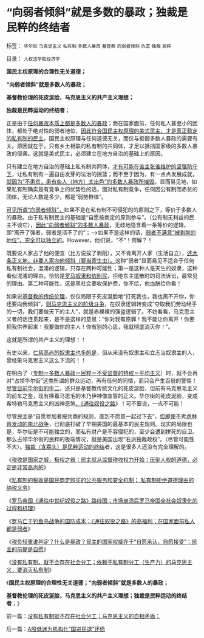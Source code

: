 # “向弱者倾斜”就是多数的暴政；独裁是民粹的终结者

标签： `华尔街` `马克思主义` `私有制` `多数人暴政` `基督教` `向弱者倾斜` `仇富` `独裁` `民粹` 

目录： `人权法学和经济学`

**国民主权原理的合理性无关道德；**

**“向弱者倾斜”就是多数人的暴政；**

**基督教伦理的死皮涎脸，马克思主义的共产主义理想；**

**独裁是民粹运动的终结者**；

正是由于[任何暴政本质上都是多数人的暴政](../../../2011/4/20/伟大的杰斐逊最伟大的贡献.md)；而在国家面前，任何私人甚至小的团体，都处于绝对性的弱者地位，[因此符合国民主权原理的美式民主，才是真正稳定的私有制的民主](../../../2011/4/2/国民主权原理就是稳定的统一.md)。国民主权原理与任何道德无关，而仅与抵御多数人暴政的需要有关。原因就在于，只有乡土相联的私有制的共同体，才足以抵挡国家级的多数人暴政的侵袭。这就是美式民主，必须建立在地方自治的基础上的原因。

只有建立在地方自治的基础上私有制共同体，[才有可能在谁主张谁维护的坚强防守下](../../../2011/10/18/“阶级斗争”是对平民生命财产的宣战令.md)，让私有制有一遍自由发芽的法治的摇篮；而不至于因为，有一点点发展成就，[就因为“不患贫，患有些人（地方）太出色”的多数人暴政所摧毁](../../../2009/2/7/“不患贫而患不均”是伪公平，是特权化，社会等级化.md)。显而易见地，如果私有制确实是有竞争上的优势性的话，面对私有制竞争，任何因公有制而赤贫的团体，无论人数是多少，都是“弱势群体”。

[可见所谓“向弱者倾斜”，](../../../2011/1/27/“向弱者倾斜＝向弱者投资”造就“全民弱者”.md)如果不是在私有制不可侵犯的的原则之下，等价于多数人的暴政。由于私有制民主的基础是“自愿按商定的原则参与”，（公有制无利益的民主不谈它），[因此“向弱者倾斜”的多数人暴政](../../../2010/5/20/泰国动乱原因他信均贫富的多数人暴政.md)，无歧地隐含着一条等价的逻辑，即“离开了强者，弱者是活不了的”；——>如果不是这样的话，[弱者不满意“被剥削的地位”，完全可以独立的](../../../2011/9/21/为什么美国南方奴隶主得到普遍的同情？.md)。However，他们说，“不”！何解？！

既要说人家占了他的便宜（比方说挨了剥削），又不肯离开人家（生活自立），[还大条正义地，非要人家向他倾斜（要当寄生虫）。](../../../2009/8/11/改革攻坚的雷区，坚在那里？危险在那里？.md)这种“弱者”显而易见不适合于任何私有制社会，混淆的逻辑，只存在两种可能性；第一是这种人是天生的奴隶，这种看似混淆的理由，恰恰是[罗马奴隶和依附民](../../../2010/8/9/罗马的客民和奴隶的区别.md)，拒绝东主遣散时的司法诉讼，最常见的理由。第二种可能性，这是黑社会要收保护费，你不给，他血酬给你看！

如果说[基督教的传统伦理](../../../2011/10/7/没有私有制就无所谓民主！基督教通往奴役之路的命运！.md)，仅仅局限于死皮涎脸地“打死我也，我也离不开你，你还要向我倾斜”，[则马克思主义的阶级斗争](../../../2011/10/16/阶级斗争中的大脑急转弯，攻击无权的小平民.md)，在奴隶逻辑转变成“夺取我们劳动经手的一切，我们要做天下的主人”，就是赤裸裸的强盗逻辑了。不妨看看，马克思主义者的话连贯起来，是不是这样的意思：“你对我有原罪！我不能让你离开！你要把我供养起来！我要做你的主人！你有别的心思，我就彻底消灭你！”。

这就是所谓的共产主义的理想！！

有史以来，[仁慈高尚的奴隶主也多的是](../../../2011/5/5/奴隶主大多数是仁慈的，道德是高尚的.md)，但从来没有奴隶主和立志当奴隶主的人，曾经象马克思主义这么下流的！！

在明白了（[专制＝多数人暴政＝民粹＝不受监督的特权＝平均主义](../../../2011/10/18/私人不能向国家索取，国家可以掠夺私人的一切.md)）时，就不会再对“占领华尔街”这类所谓的群众运动，再有任何的同情，而只会产生百倍的警惕！[尽管目前华尔街的牛二](../../../2011/10/18/No&nbsp;Private&nbsp;No&nbsp;tax！美国茶党和中国乌有之乡.md)，还只是基督教传统文化的死皮涎脸，但前有马克思毛主义的前车之鉴，现有捧着马恩毛的木乃伊神像宣誓的正义。华尔街的死皮涎脸，变成希特勒马克思主义的凶神恶煞[，《通往奴役之路](../../../2011/10/17/颠倒的资本主义发展史，民粹的逻辑.md)》！可不要说，一点不可能！

尽管民主是“自愿参加者按共商的规则，直到不愿意一起过下去”，[但即使不考虑林肯发动的南北战争](../../../2011/7/15/蓄奴制诱发的国家主义与杰斐逊主义的战争.md)，已彻底打破了早期美国的最基本的民主规则。现实的局限也是，华尔街是不可能独立的，而私有财产是不容侵犯的，至少会遭到拼死的自卫。那么占领华尔街的民粹的极端情况，就是美国出现“右派独裁政权”。（尽管可能性不大）。[独裁（含寡头）是民粹运动的终结](../../../2011/4/17/独裁腐败都不是司法罪名.md)者，这是很多人还没有完全理解的。

《[税收是国家之威，极权之器；民主就从监督税收权力开始；压倒人权的道德，必定是非常高尚的](../../../2011/10/19/税收是极权之利器,民主从监督税权开始.md)》

《[私有制的税收是国民商定购买的公共服务和安全机制；
私有制拒绝道德理由的纳税义务](../../../2011/10/19/公有制的税收，是绝对的权力.md)》

《[罗马帝国《通往中世纪奴役之路》路线图；市场崩溃后罗马帝国全社会奴隶化的过程和机理](../../../2011/10/19/罗马帝国《通往中世纪奴役之路》经济路线图.md)》

《[罗马亡于钓鱼岛战争的国防成本；《通往奴役之路》的高福利；在国家面前私人都是弱者](../../../2011/10/19/罗马亡于爱国主义，美国可能亡于“向弱者倾斜”.md)》

《[税负轻重谁判定？什么是暴政？民主的国家权威在于“自愿承认，自愿接受”；民主的前提是自愿](../../../2011/10/20/税负轻重谁判？民主的国家权威那里来？.md)》

《[没有私有制，就不会存在社会分工；依赖于私有制分工（生产力）的马克思主义，要消灭私有制](../../../2011/10/20/没有私有制就不存在社会分工；马克思主义的自相矛盾；.md)》

《**国民主权原理的合理性无关道德；“向弱者倾斜”就是多数人的暴政；**

**基督教伦理的死皮涎脸，马克思主义的共产主义理想；独裁是民粹运动的终结者**；》

前一篇：[没有私有制就不存在社会分工；马克思主义的自相矛盾；](../../../2011/10/20/没有私有制就不存在社会分工；马克思主义的自相矛盾；.md)

后一篇：[A股低迷为机构化“国进民退”还债](../../../2011/10/21/A股低迷为机构化“国进民退”还债.md)